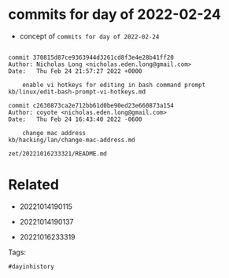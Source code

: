 # commits for day of 2022-02-24

- concept of `commits for day of 2022-02-24`

```

commit 370815d87ce9363944d3261cd8f3e4e28b41ff20
Author: Nicholas Long <nicholas.eden.long@gmail.com>
Date:   Thu Feb 24 21:57:27 2022 +0000

    enable vi hotkeys for editing in bash command prompt
kb/linux/edit-bash-prompt-vi-hotkeys.md

commit c2630873ca2e712bb61d0be90ed23e660873a154
Author: coyote <nicholas.eden.long@gmail.com>
Date:   Thu Feb 24 16:43:40 2022 -0600

    change mac address
kb/hacking/lan/change-mac-address.md
```

` zet/20221016233321/README.md `

# Related

- 20221014190115

- 20221014190137

- 20221016233319

Tags:

    #dayinhistory
